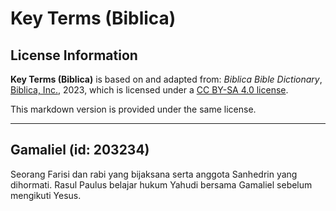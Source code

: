 # Key Terms (Biblica)

## License Information

**Key Terms (Biblica)** is based on and adapted from: _Biblica Bible Dictionary_, [Biblica, Inc.](https://www.biblica.com/), 2023, which is licensed under a [CC BY-SA 4.0 license](https://creativecommons.org/licenses/by-sa/4.0/legalcode.en).

This markdown version is provided under the same license.



--------------------------------

## Gamaliel (id: 203234)

Seorang Farisi dan rabi yang bijaksana serta anggota Sanhedrin yang dihormati. Rasul Paulus belajar hukum Yahudi bersama Gamaliel sebelum mengikuti Yesus.


